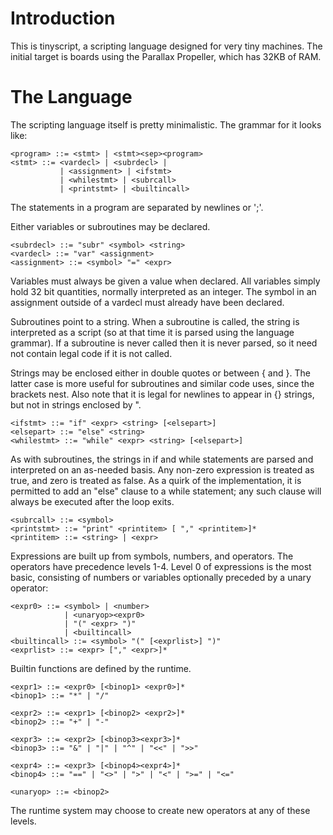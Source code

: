 Introduction
============
This is tinyscript, a scripting language designed for very tiny
machines. The initial target is boards using the Parallax Propeller,
which has 32KB of RAM.

The Language
============
The scripting language itself is pretty minimalistic. The grammar for it
looks like:

    <program> ::= <stmt> | <stmt><sep><program>
    <stmt> ::= <vardecl> | <subrdecl> |
               | <assignment> | <ifstmt>
               | <whilestmt> | <subrcall>
               | <printstmt> | <builtincall>

The statements in a program are separated by newlines or ';'.

Either variables or subroutines may be declared.

    <subrdecl> ::= "subr" <symbol> <string>
    <vardecl> ::= "var" <assignment>
    <assignment> ::= <symbol> "=" <expr>

Variables must always be given a value when declared. All variables
simply hold 32 bit quantities, normally interpreted as an integer.
The symbol in an assignment outside of a vardecl must already have
been declared.

Subroutines point to a string. When a subroutine is called, the string
is interpreted as a script (so at that time it is parsed using the
language grammar). If a subroutine is never called then it is never
parsed, so it need not contain legal code if it is not called.

Strings may be enclosed either in double quotes or between { and }.
The latter case is more useful for subroutines and similar code uses,
since the brackets nest. Also note that it is legal for newlines to
appear in {} strings, but not in strings enclosed by ".

    <ifstmt> ::= "if" <expr> <string> [<elsepart>]
    <elsepart> ::= "else" <string>
    <whilestmt> ::= "while" <expr> <string> [<elsepart>]

As with subroutines, the strings in if and while statements are parsed
and interpreted on an as-needed basis. Any non-zero expression is
treated as true, and zero is treated as false. As a quirk of the
implementation, it is permitted to add an "else" clause to a while statement;
any such clause will always be executed after the loop exits.

    <subrcall> ::= <symbol>
    <printstmt> ::= "print" <printitem> [ "," <printitem>]*
    <printitem> ::= <string> | <expr>

Expressions are built up from symbols, numbers, and operators. The
operators have precedence levels 1-4. Level 0 of expressions is the
most basic, consisting of numbers or variables optionally preceded
by a unary operator:

    <expr0> ::= <symbol> | <number> 
                | <unaryop><expr0> 
                | "(" <expr> ")"
                | <builtincall>
    <builtincall> ::= <symbol> "(" [<exprlist>] ")"
    <exprlist> ::= <expr> ["," <expr>]*


Builtin functions are defined by the runtime.

    <expr1> ::= <expr0> [<binop1> <expr0>]*
    <binop1> ::= "*" | "/"

    <expr2> ::= <expr1> [<binop2> <expr2>]*
    <binop2> ::= "+" | "-"

    <expr3> ::= <expr2> [<binop3><expr3>]*
    <binop3> ::= "&" | "|" | "^" | "<<" | ">>"

    <expr4> ::= <expr3> [<binop4><expr4>]*
    <binop4> ::= "==" | "<>" | ">" | "<" | ">=" | "<="

    <unaryop> ::= <binop2>

The runtime system may choose to create new operators at any of these levels.
